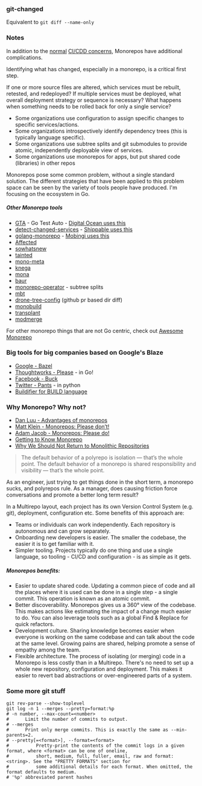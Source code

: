 ### git-changed
Equivalent to `git diff --name-only`

### Notes

In addition to the [normal](https://github.com/StevenACoffman/cicd-demo) [CI/CDD concerns](https://docs.google.com/presentation/d/1h62_B_2eiuOE1iVIFpEm0C5f5MaJQ1N-zLKJM6FhxmA/edit?usp=sharing), Monorepos have additional complications.

Identifying what has changed, especially in a monorepo, is a critical first step.

If one or more source files are altered, which services must be rebuilt, retested, and redeployed? If multiple services must be deployed, what overall deployment strategy or sequence is necessary? What happens when something needs to be rolled back for only a single service?

+ Some organizations use configuration to assign specific changes to specific services/actions.
+ Some organizations introspectively identify dependency trees (this is typically language specific).
+ Some organizations use subtree splits and git submodules to provide atomic, independently deployable view of services.
+ Some organizations use monorepos for apps, but put shared code (libraries) in other repos

Monorepos pose some common problem, without a single standard solution. The different strategies that have been applied to this problem space can be seen by the variety of tools people have produced. I'm focusing on the ecosystem in Go.

##### Other Monorepo tools

+ [GTA](https://github.com/jphines/gta) - Go Test Auto - [Digital Ocean uses this](https://blog.digitalocean.com/cthulhu-organizing-go-code-in-a-scalable-repo/)
+ [detect-changed-services](https://github.com/devops-recipes/app-mono/blob/master/detect-changed-services.sh) - [Shippable uses this](http://blog.shippable.com/build-test-and-deploy-applications-independently-from-a-monorepo)
+ [golang-monorepo](https://github.com/flowerinthenight/golang-monorepo) - [Mobingi uses this](https://tech.mobingi.com/2018/09/25/ouchan-monorepo.html)
+ [Affected](https://github.com/jharlap/affected)
+ [sowhatsnew](https://github.com/manifoldco/sowhatsnew/)
+ [tainted](https://github.com/kynrai/tainted)
+ [mono-meta](https://github.com/davidae/mono-meta)
+ [knega](https://github.com/kristofferlind/knega)
+ [mona](https://github.com/uw-labs/mona)
+ [baur](https://github.com/simplesurance/baur)
+ [monorepo-operator](https://github.com/SimonBaeumer/monorepo-operator) - subtree splits
+ [mbt](https://github.com/mbtproject/mbt)
+ [drone-tree-config](https://github.com/bitsbeats/drone-tree-config) (github pr based dir diff)
+ [monobuild](https://github.com/charypar/monobuild)
+ [transplant](https://github.com/codeactual/transplant)
+ [modmerge](https://github.com/brendanjryan/modmerge)

For other monorepo things that are not Go centric, check out [Awesome Monorepo](https://github.com/korfuri/awesome-monorepo)

### Big tools for big companies based on Google's Blaze

+ [Google - Bazel](https://github.com/bazelbuild/bazel)
+ [Thoughtworks - Please](https://github.com/thought-machine/please) - in Go!
+ [Facebook - Buck](https://github.com/facebook/buck)
+ [Twitter - Pants](https://github.com/pantsbuild/pants) - in python
+ [Buildifier for BUILD language](https://github.com/bazelbuild/buildtools)

### Why Monorepo? Why not?

+ [Dan Luu - Advantages of monorepos](https://danluu.com/monorepo/)
+ [Matt Klein - Monorepos: Please don’t!](https://medium.com/@mattklein123/monorepos-please-dont-e9a279be011b)
+ [Adam Jacob - Monorepos: Please do!](https://medium.com/@adamhjk/monorepo-please-do-3657e08a4b70)
+ [Getting to Know Monorepo](https://www.strv.com/blog/getting-to-know-monorepo-engineering)
+ [Why We Should Not Return to Monolithic Repositories](https://gist.github.com/technosophos/9c706b1ef10f42014a06)

> The default behavior of a polyrepo is isolation — that’s the whole point. The default behavior of a monorepo is shared responsibility and visibility — that’s the whole point.

As an engineer, just trying to get things done in the short term, a monorepo sucks, and polyrepos rule.
As a manager, does causing friction force conversations and promote a better long term result?

In a Multirepo layout, each project has its own Version Control System (e.g. git), deployment, configuration etc. Some benefits of this approach are:

+ Teams or individuals can work independently. Each repository is autonomous and can grow separately.
+ Onboarding new developers is easier. The smaller the codebase, the easier it is to get familiar with it.
+ Simpler tooling. Projects typically do one thing and use a single language, so tooling - CI/CD and configuration - is as simple as it gets.

##### Monorepos benefits:

+ Easier to update shared code. Updating a common piece of code and all the places where it is used can be done in a single step - a single commit. This operation is known as an atomic commit.
+ Better discoverability. Monorepos gives us a 360° view of the codebase. This makes actions like estimating the impact of a change much easier to do. You can also leverage tools such as a global Find & Replace for quick refactors.
+ Development culture. Sharing knowledge becomes easier when everyone is working on the same codebase and can talk about the code at the same level. Growing pains are shared, helping promote a sense of empathy among the team.
+ Flexible architecture. The process of isolating (or merging) code in a Monorepo is less costly than in a Multirepo. There's no need to set up a whole new repository, configuration and deployment. This makes it easier to revert bad abstractions or over-engineered parts of a system.

### Some more git stuff
```shell script
git rev-parse --show-toplevel
git log -n 1 --merges --pretty=format:%p
# -n number, --max-count=<number>
#      Limit the number of commits to output.
# --merges
#      Print only merge commits. This is exactly the same as --min-parents=2.
# --pretty[=<format>], --format=<format>
#          Pretty-print the contents of the commit logs in a given format, where <format> can be one of oneline,
#          short, medium, full, fuller, email, raw and format:<string>. See the "PRETTY FORMATS" section for
#          some additional details for each format. When omitted, the format defaults to medium.
# '%p' abbreviated parent hashes
```
